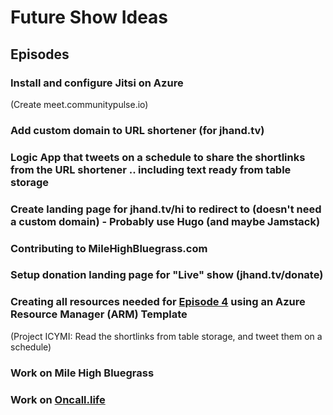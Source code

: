 # Future Show Ideas

## Episodes

### Install and configure Jitsi on Azure

(Create meet.communitypulse.io)

### Add custom domain to URL shortener (for jhand.tv)

### Logic App that tweets on a schedule to share the shortlinks from the URL shortener .. including text ready from table storage

### Create landing page for jhand.tv/hi to redirect to (doesn't need a custom domain) - Probably use Hugo (and maybe Jamstack)

### Contributing to MileHighBluegrass.com

### Setup donation landing page for "Live" show (jhand.tv/donate)

### Creating all resources needed for [Episode 4](ep04/README.md) using an Azure Resource Manager (ARM) Template



(Project ICYMI: Read the shortlinks from table storage, and tweet them on a schedule)

### Work on Mile High Bluegrass

### Work on [Oncall.life](https://oncall.life)
